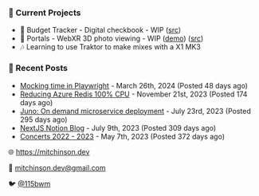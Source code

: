 ### 📌 Current Projects
- 💸 Budget Tracker - Digital checkbook - WIP ([src](https://github.com/bmitchinson/budget-entry))
- 📸 Portals - WebXR 3D photo viewing - WIP ([demo](https://portals.mitchinson.dev/)) ([src](https://github.com/bmitchinson/vr-jpg-viewer-webxr))
- 🎶 Learning to use Traktor to make mixes with a X1 MK3

### 📝 Recent Posts

- [Mocking time in Playwright](https://blog.mitchinson.dev/playwright-mock-time) - March 26th, 2024 (Posted 48 days ago)
- [Reducing Azure Redis 100% CPU](https://blog.mitchinson.dev/redis-cpu) - November 21st, 2023 (Posted 174 days ago)
- [Juno: On demand microservice deployment](https://blog.mitchinson.dev/juno) - July 23rd, 2023 (Posted 295 days ago)
- [NextJS Notion Blog](https://blog.mitchinson.dev/blog-2023) - July 9th, 2023 (Posted 309 days ago)
- [Concerts 2022 - 2023](https://blog.mitchinson.dev/concerts-2023) - May 7th, 2023 (Posted 372 days ago)

🌐 https://mitchinson.dev

💌 mitchinson.dev@gmail.com

🐦 [@115bwm](https://twitter.com/115bwm)